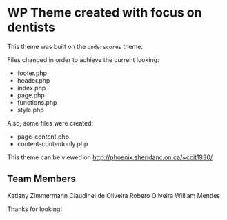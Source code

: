 WP Theme created with focus on dentists
===

This theme was built on the `underscores` theme. 

Files changed in order to achieve the current looking:

* footer.php
* header.php
* index.php
* page.php
* functions.php
* style.php

Also, some files were created:

* page-content.php
* content-contentonly.php

This theme can be viewed on http://phoenix.sheridanc.on.ca/~ccit1930/


Team Members
------------

Katiany Zimmermann
Claudinei de Oliveira
Robero Oliveira
William Mendes

Thanks for looking!